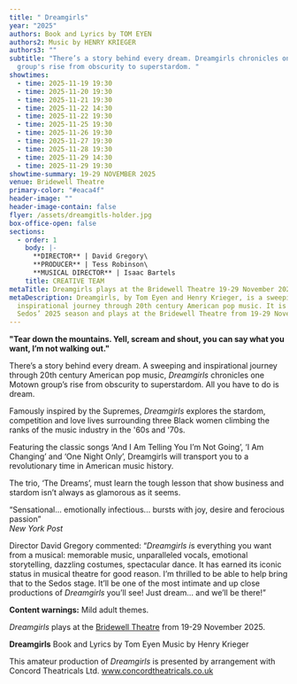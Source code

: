 ```yaml
---
title: " Dreamgirls"
year: "2025"
authors: Book and Lyrics by TOM EYEN
authors2: Music by HENRY KRIEGER
authors3: ""
subtitle: "There’s a story behind every dream. Dreamgirls chronicles one Motown
  group's rise from obscurity to superstardom. "
showtimes:
  - time: 2025-11-19 19:30
  - time: 2025-11-20 19:30
  - time: 2025-11-21 19:30
  - time: 2025-11-22 14:30
  - time: 2025-11-22 19:30
  - time: 2025-11-25 19:30
  - time: 2025-11-26 19:30
  - time: 2025-11-27 19:30
  - time: 2025-11-28 19:30
  - time: 2025-11-29 14:30
  - time: 2025-11-29 19:30
showtime-summary: 19-29 NOVEMBER 2025
venue: Bridewell Theatre
primary-color: "#eaca4f"
header-image: ""
header-image-contain: false
flyer: /assets/dreamgitls-holder.jpg
box-office-open: false
sections:
  - order: 1
    body: |-
      **DIRECTOR** | David Gregory\
      **PRODUCER** | Tess Robinson\
      **MUSICAL DIRECTOR** | Isaac Bartels
    title: CREATIVE TEAM
metaTitle: Dreamgirls plays at the Bridewell Theatre 19-29 November 2025
metaDescription: Dreamgirls, by Tom Eyen and Henry Krieger, is a sweeping and
  inspirational journey through 20th century American pop music. It is part of
  Sedos’ 2025 season and plays at the Bridewell Theatre from 19-29 November 2025
---
```

**"Tear down the mountains. Yell, scream and shout, you can say what you want, I’m not walking out."**

There’s a story behind every dream. A sweeping and inspirational journey through 20th century American pop music, *Dreamgirls* chronicles one Motown group’s rise from obscurity to superstardom. All you have to do is dream.

Famously inspired by the Supremes, *Dreamgirls* explores the stardom, competition and love lives surrounding three Black women climbing the ranks of the music industry in the '60s and '70s. 

Featuring the classic songs ‘And I Am Telling You I’m Not Going’, ‘I Am Changing’ and ‘One Night Only’, Dreamgirls will transport you to a revolutionary time in American music history. 

The trio, ‘The Dreams’, must learn the tough lesson that show business and stardom isn’t always as glamorous as it seems.

“Sensational... emotionally infectious... bursts with joy, desire and ferocious passion”\
*New York Post*

Director David Gregory commented: “*Dreamgirls i*s everything you want from a musical: memorable music, unparalleled vocals, emotional storytelling, dazzling costumes, spectacular dance. It has earned its iconic status in musical theatre for good reason. I’m thrilled to be able to help bring that to the Sedos stage. It’ll be one of the most intimate and up close productions of *Dreamgirls* you’ll see! Just dream… and we’ll be there!”

**Content warnings:** Mild adult themes.

*Dreamgirls* plays at the [Bridewell Theatre](https://www.sedos.co.uk/venues/bridewell) from 19-29 November 2025.

**Dreamgirls**
Book and Lyrics by Tom Eyen 
Music by Henry Krieger 

This amateur production of *Dreamgirls* is presented by arrangement with Concord Theatricals Ltd. [www.concordtheatricals.co.uk ](http://www.concordtheatricals.co.uk)